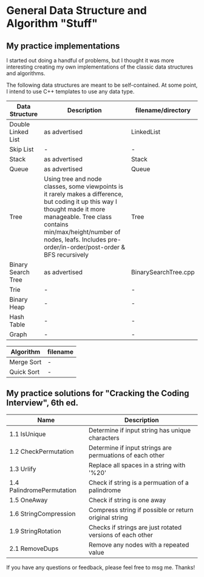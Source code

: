 # General Data Structure and Algorithm "Stuff"

## My practice implementations
I started out doing a handful of problems, but I thought it was more interesting creating my own implementations of the classic data structures and algorithms.


The following data structures are meant to be self-contained. At some point, I intend to use C++ templates to use any data type.

Data Structure | Description | filename/directory
--- | --- | ---
Double Linked List | as advertised | LinkedList
Skip List | - | -
Stack | as advertised | Stack
Queue | as advertised | Queue
Tree | Using tree and node classes, some viewpoints is it rarely makes a difference, but coding it up this way I thought made it more manageable. Tree class contains min/max/height/number of nodes, leafs. Includes pre-order/in-order/post-order & BFS recursively | Tree
Binary Search Tree | as advertised | BinarySearchTree.cpp
Trie | -  | -
Binary Heap | - | -
Hash Table | - | -
Graph | - | -

Algorithm | filename
--- | ---
Merge Sort | -
Quick Sort | -



## My practice solutions for "Cracking the Coding Interview", 6th ed.
Name | Description
--- | ---
1.1 IsUnique | Determine if input string has unique characters
1.2 CheckPermutation | Determine if input strings are permuations of each other
1.3 Urlify | Replace all spaces in a string with '%20'
1.4 PalindromePermutation | Check if string is a permuation of a palindrome
1.5 OneAway | Check if string is one away
1.6 StringCompression | Compress string if possible or return original string
1.9 StringRotation | Checks if strings are just rotated versions of each other
2.1 RemoveDups | Remove any nodes with a repeated value




If you have any questions or feedback, please feel free to msg me. Thanks!
